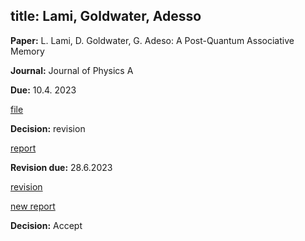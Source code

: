 title: Lami, Goldwater, Adesso
---

**Paper:**   L. Lami, D. Goldwater, G. Adeso: A Post-Quantum Associative Memory
 
**Journal:** Journal of Physics A

**Due:** 10.4. 2023

[file](REF_lami2023/file.pdf)


**Decision:** revision


[report](REF_lami2023/report.pdf)

**Revision due:** 28.6.2023

[revision](REF_lami2023/revision.pdf)

[new report](REF_lami2023/revised_report.pdf)

**Decision:** Accept





